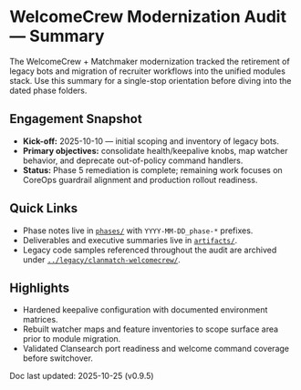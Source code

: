 # WelcomeCrew Modernization Audit — Summary

The WelcomeCrew + Matchmaker modernization tracked the retirement of legacy bots and
migration of recruiter workflows into the unified modules stack. Use this summary for a
single-stop orientation before diving into the dated phase folders.

## Engagement Snapshot
- **Kick-off:** 2025-10-10 — initial scoping and inventory of legacy bots.
- **Primary objectives:** consolidate health/keepalive knobs, map watcher behavior, and
deprecate out-of-policy command handlers.
- **Status:** Phase 5 remediation is complete; remaining work focuses on CoreOps guardrail
alignment and production rollout readiness.

## Quick Links
- Phase notes live in [`phases/`](phases/) with `YYYY-MM-DD_phase-*` prefixes.
- Deliverables and executive summaries live in [`artifacts/`](artifacts/).
- Legacy code samples referenced throughout the audit are archived under
  [`../legacy/clanmatch-welcomecrew/`](../../legacy/clanmatch-welcomecrew/).

## Highlights
- Hardened keepalive configuration with documented environment matrices.
- Rebuilt watcher maps and feature inventories to scope surface area prior to module
  migration.
- Validated Clansearch port readiness and welcome command coverage before switchover.

Doc last updated: 2025-10-25 (v0.9.5)
